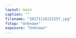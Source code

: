 ```yaml
---
layout: main
caption: ""
filename: "20171116221257.jpg"
fstop: "Unknown"
exposure: "Unknown"
---
```

